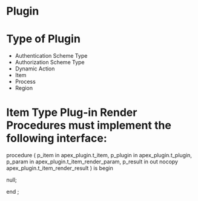 # Plugin

# Type of Plugin
<ul>
    <li>Authentication Scheme Type</li>
    <li>Authorization Scheme Type</li>
    <li>Dynamic Action</li>
    <li>Item</li>
    <li>Process</li>
    <li>Region</li>
</ul>

# Item Type Plug-in Render Procedures must implement the following interface:

procedure <name of procedure> (
    p_item   in            apex_plugin.t_item,
    p_plugin in            apex_plugin.t_plugin,
    p_param  in            apex_plugin.t_item_render_param,
    p_result in out nocopy apex_plugin.t_item_render_result )
is
begin
  
  null;
  
end <name of procedure>;
